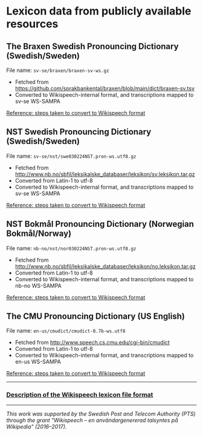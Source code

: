 # Lexicon data from publicly available resources

## The Braxen Swedish Pronouncing Dictionary (Swedish/Sweden)

File name: `sv-se/braxen/braxen-sv-ws.gz`

 * Fetched from https://github.com/sprakbankental/braxen/blob/main/dict/braxen-sv.tsv
 * Converted to Wikispeech-internal format, and transcriptions mapped to sv-se WS-SAMPA

[Reference: steps taken to convert to Wikispeech format](https://github.com/stts-se/wikispeech-lexdata/blob/master/sv-se/braxen/README.md)


## NST Swedish Pronouncing Dictionary (Swedish/Sweden)

File name: `sv-se/nst/swe030224NST.pron-ws.utf8.gz`

 * Fetched from http://www.nb.no/sbfil/leksikalske_databaser/leksikon/sv.leksikon.tar.gz
 * Converted from Latin-1 to utf-8
 * Converted to Wikispeech-internal format, and transcriptions mapped to sv-se WS-SAMPA
 
[Reference: steps taken to convert to Wikispeech format](https://github.com/stts-se/wikispeech-lexdata/blob/master/sv-se/nst/README.md)


## NST Bokmål Pronouncing Dictionary (Norwegian Bokmål/Norway)

File name: `nb-no/nst/nor030224NST.pron-ws.utf8.gz`

 * Fetched from http://www.nb.no/sbfil/leksikalske_databaser/leksikon/no.leksikon.tar.gz
 * Converted from Latin-1 to utf-8
 * Converted to Wikispeech-internal format, and transcriptions mapped to nb-no WS-SAMPA

[Reference: steps taken to convert to Wikispeech format](https://github.com/stts-se/wikispeech-lexdata/blob/master/nb-no/nst/README.md)


## The CMU Pronouncing Dictionary (US English)

File name: `en-us/cmudict/cmudict-0.7b-ws.utf8`

 * Fetched from http://www.speech.cs.cmu.edu/cgi-bin/cmudict
 * Converted from Latin-1 to utf-8
 * Converted to Wikispeech-internal format, and transcriptions mapped to en-us WS-SAMPA

[Reference: steps taken to convert to Wikispeech format](https://github.com/stts-se/wikispeech-lexdata/blob/master/en-us/cmudict/README.md)


---

### [Description of the Wikispeech lexicon file format](https://godoc.org/github.com/stts-se/pronlex/line)


---

_This work was supported by the Swedish Post and Telecom Authority (PTS) through the grant "Wikispeech – en användargenererad talsyntes på Wikipedia" (2016–2017)._
